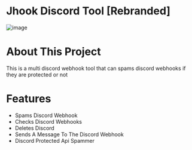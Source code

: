 # Jhook Discord Tool [Rebranded]
![image](https://user-images.githubusercontent.com/106576578/188973652-0efa69f5-fa7d-423d-8874-920ea1fc0f65.png)

# About This Project
This is a multi discord webhook tool that can spams discord webhooks if they are protected or not


# Features
- Spams Discord Webhook
- Checks Discord Webhooks
- Deletes Discord
- Sends A Message To The Discord Webhook
- Discord Protected Api Spammer

